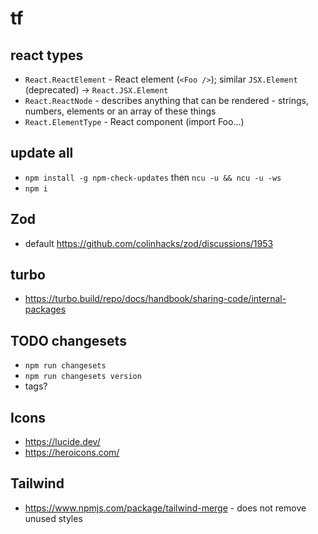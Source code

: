 # tf

## react types

- `React.ReactElement` - React element (`<Foo />`); similar `JSX.Element` (deprecated) -> `React.JSX.Element`
- `React.ReactNode` - describes anything that can be rendered - strings, numbers, elements or an array of these things
- `React.ElementType` - React component (import Foo…)

## update all

- `npm install -g npm-check-updates` then `ncu -u && ncu -u -ws`
- `npm i`

## Zod

- default https://github.com/colinhacks/zod/discussions/1953

## turbo

- https://turbo.build/repo/docs/handbook/sharing-code/internal-packages

## TODO changesets

- `npm run changesets`
- `npm run changesets version`
- tags?

## Icons

- https://lucide.dev/
- https://heroicons.com/

## Tailwind

- https://www.npmjs.com/package/tailwind-merge - does not remove unused styles
